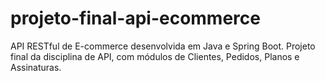 # projeto-final-api-ecommerce
API RESTful de E-commerce desenvolvida em Java e Spring Boot. Projeto final da disciplina de API, com módulos de Clientes, Pedidos, Planos e Assinaturas.
